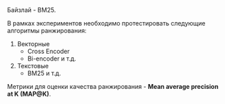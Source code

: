 Байзлай - BM25.

В рамках экспериментов необходимо протестировать следующие алгоритмы ранжирования:
1) Векторные
   - Cross Encoder
   - Bi-encoder
   и т.д.
1) Текстовые
   - BM25
   и т.д.

Метрики для оценки качества ранжирования - **Mean average precision at K (MAP@K)**.

